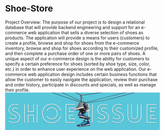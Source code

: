 # Shoe-Store
Project Overview: The purpose of our project is to design a relational database that will provide backend engineering and support for an e-commerce web application that sells a diverse selection of shoes as products. The application will provide a means for users (customers) to create a profile, browse and shop for shoes from the e-commerce inventory, browse and shop for shoes according to their customized profile, and then complete a purchase order of one or more pairs of shoes. A unique aspect of our e-commerce design is the ability for customers to specify a certain preference for shoes (sorted by shoe type, size, color, etc.) in order to enhance user experience on the web application. 
Our e-commerce web application design includes certain business functions that allow the customer to easily navigate the application, review their purchase and order history, participate in discounts and specials, as well as manage their profile. 
![alt text](https://github.com/Aditya-Viswanadha/Shoe-Store/blob/master/Shoe-Store-master/shoeissuebanner.png)
